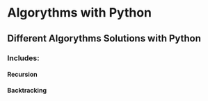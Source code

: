 # Algorythms with Python 

## Different Algorythms Solutions with Python


### Includes:

#### Recursion
#### Backtracking

